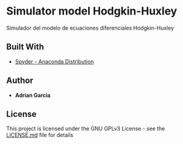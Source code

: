 # Simulator model Hodgkin-Huxley 

Simulador del modelo de ecuaciones diferenciales Hodgkin-Huxley 

## Built With

* [Spyder - Anaconda Distribution](https://www.anaconda.com/download/)

## Author

* **Adrian Garcia** 

## License

This project is licensed under the GNU GPLv3 License - see the [LICENSE.md](https://github.com/adgarciaar/NumericalAnalysis/blob/master/Simulador%20modelo%20Hodgkin-Huxley/LICENSE) file for details
